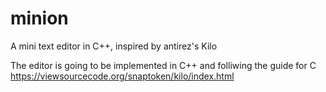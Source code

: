# minion
A mini text editor in C++, inspired by antirez's Kilo

The editor is going to be implemented in C++ and folliwing the guide for C https://viewsourcecode.org/snaptoken/kilo/index.html
